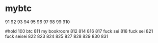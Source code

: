 # mybtc  

91  92  93  94  95  96  97  98  99  910  

#hold 100   btc 811
my bookroom 812
814
816
817 fuck sei
818 fuck sei
821 fuck seisei
822
823
824
825
827
828
829
830
831   



